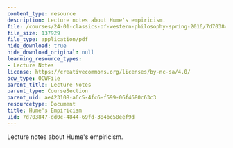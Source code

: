 ```yaml
---
content_type: resource
description: Lecture notes about Hume's empiricism.
file: /courses/24-01-classics-of-western-philosophy-spring-2016/7d703847dd0c484469fd384bc58eef9d_MIT24_01S16_SES15.pdf
file_size: 137929
file_type: application/pdf
hide_download: true
hide_download_original: null
learning_resource_types:
- Lecture Notes
license: https://creativecommons.org/licenses/by-nc-sa/4.0/
ocw_type: OCWFile
parent_title: Lecture Notes
parent_type: CourseSection
parent_uid: ae423108-a6c5-4fc6-f599-06f4680c63c3
resourcetype: Document
title: Hume's Empiricism
uid: 7d703847-dd0c-4844-69fd-384bc58eef9d
---
```

Lecture notes about Hume's empiricism.